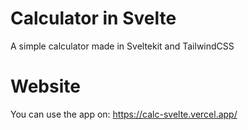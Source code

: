 # Calculator in Svelte
A simple calculator made in Sveltekit and TailwindCSS

# Website
You can use the app on: <https://calc-svelte.vercel.app/>
